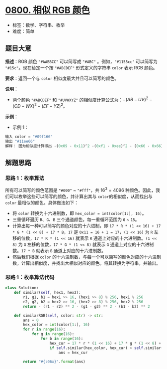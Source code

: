 # [0800. 相似 RGB 颜色](https://leetcode.cn/problems/similar-rgb-color/)

- 标签：数学、字符串、枚举
- 难度：简单

## 题目大意

**描述**：RGB 颜色 `"#AABBCC"` 可以简写成 `"#ABC"` 。例如，`"#1155cc"` 可以简写为 `"#15c"`。现在给定一个按 `"#ABCDEF"` 形式定义的字符串 `color` 表示 RGB 颜色。

**要求**：返回一个与 `color` 相似度最大并且可以简写的颜色。

**说明**：

- 两个颜色 `"#ABCDEF"` 和 `"#UVWXYZ"` 的相似度计算公式为：$-(AB - UV)^2 - (CD - WX)^2 - (EF - YZ)^2$。

**示例**：

- 示例 1：

```python
输入 color = "#09f166"
输出 "#11ee66"
解释： 因为相似度计算得出 -(0x09 - 0x11)^2 -(0xf1 - 0xee)^2 - (0x66 - 0x66)^2 = -64 -9 -0 = -73，这是所有可以简写的颜色中与 color 最相似的颜色
```

## 解题思路

### 思路 1：枚举算法

所有可以简写的颜色范围是 `"#000"` ~ `"#fff"`，共 $16^3 = 4096$ 种颜色。因此，我们可以枚举这些可以简写的颜色，并计算出其与 `color`的相似度，从而找出与 `color` 最相似的颜色。具体做法如下：

- 将  `color` 转换为十六进制数，即 `hex_color = int(color[1:], 16)`。
- 三重循环遍历 `R`、`G`、`B` 三个通道颜色，每一重循环范围为 `0` ~ `15`。
- 计算出每一种可以简写的颜色对应的十六进制，即 `17 * R * (1 << 16) + 17 * G * (1 << 8) + 17 * B`，`17` 是 `0x11 = 16 + 1 = 17`，`(1 << 16)` 为 `R` 左移的位数，`17 * R * (1 << 16)` 就表示 `R` 通道上对应的十六进制数。`(1 << 8)` 为 `G` 左移的位数，`17 * G * (1 << 8)` 就表示 `G` 通道上对应的十六进制数。`17 * B` 就表示 `B` 通道上对应的十六进制数。
- 然后我们根据 `color` 的十六进制数，与每一个可以简写的颜色对应的十六进制数，计算出相似度，并找出大相似对应的颜色。将其转换为字符串，并输出。

### 思路 1：枚举算法代码

```python
class Solution:
    def similar(self, hex1, hex2):
        r1, g1, b1 = hex1 >> 16, (hex1 >> 8) % 256, hex1 % 256
        r2, g2, b2 = hex2 >> 16, (hex2 >> 8) % 256, hex2 % 256
        return - (r1 - r2) ** 2 - (g1 - g2) ** 2 - (b1 - b2) ** 2

    def similarRGB(self, color: str) -> str:
        ans = 0
        hex_color = int(color[1:], 16)
        for r in range(16):
            for g in range(16):
                for b in range(16):
                    hex_cur = 17 * r * (1 << 16) + 17 * g * (1 << 8) + 17 * b
                    if self.similar(hex_color, hex_cur) > self.similar(hex_color, ans):
                        ans = hex_cur
        
        return "#{:06x}".format(ans)
```
